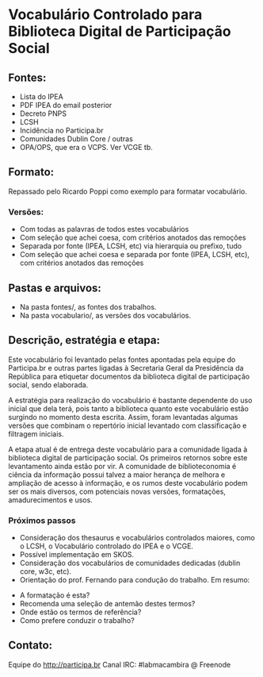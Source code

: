 # Vocabulário Controlado para Biblioteca Digital de Participação Social

## Fontes:

* Lista do IPEA
* PDF IPEA do email posterior
* Decreto PNPS
* LCSH
* Incidência no Participa.br
* Comunidades Dublin Core / outras
* OPA/OPS, que era o VCPS. Ver VCGE tb.

## Formato:

Repassado pelo Ricardo Poppi como exemplo para formatar vocabulário.

### Versões:

* Com todas as palavras de todos estes vocabulários
* Com seleção que achei coesa, com critérios anotados das remoções
* Separada por fonte (IPEA, LCSH, etc) via hierarquia ou prefixo, tudo
* Com seleção que achei coesa e separada por fonte (IPEA, LCSH, etc), com critérios anotados das remoções

## Pastas e arquivos:

* Na pasta fontes/, as fontes dos trabalhos.
* Na pasta vocabulario/, as versões dos vocabulários.

## Descrição, estratégia e etapa:

Este vocabulário foi levantado pelas fontes apontadas pela equipe do Participa.br
e outras partes ligadas à Secretaria Geral da Presidência da República
para etiquetar documentos da biblioteca digital de participação social, sendo elaborada.

A estratégia para realização do vocabulário é bastante dependente do uso inicial que dela terá,
pois tanto a biblioteca quanto este vocabulário estão surgindo no momento desta escrita.
Assim, foram levantadas algumas versões que combinam o repertório inicial levantado
com classificação e filtragem iniciais.

A etapa atual é de entrega deste vocabulário para a comunidade ligada à biblioteca digital de participação social.
Os primeiros retornos sobre este levantamento ainda estão por vir.
A comunidade de biblioteconomia é ciência da informação possui talvez
a maior herança de melhora e ampliação de acesso à informação, e os rumos
deste vocabulário podem ser os mais diversos, com potenciais novas versões,
 formatações, amadurecimentos e usos.

### Próximos passos

* Consideração dos thesaurus e vocabulários controlados maiores, como o LCSH, o Vocabulário controlado do IPEA e o VCGE.
* Possível implementação em SKOS.
* Consideração dos vocabulários de comunidades dedicadas (dublin core, w3c, etc).
* Orientação do prof. Fernando para condução do trabalho. Em resumo:
- A formatação é esta?
- Recomenda uma seleção de antemão destes termos?
- Onde estão os termos de referência?
- Como prefere conduzir o trabalho?

## Contato:

Equipe do http://participa.br
Canal IRC: #labmacambira @ Freenode
